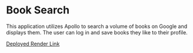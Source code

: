# Book Search
This application utilizes Apollo to search a volume of books on Google and displays them. The user can log in and save books they like to their profile.

[Deployed Render Link](https://book-search-bytb.onrender.com/)
